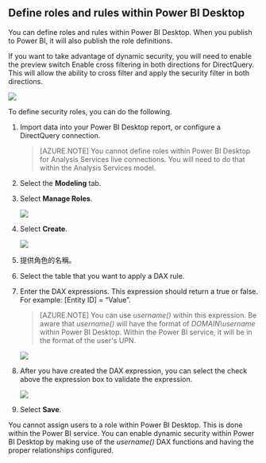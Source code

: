 ## Define roles and rules within Power BI Desktop

You can define roles and rules within Power BI Desktop. When you publish to Power BI, it will also publish the role definitions.

If you want to take advantage of dynamic security, you will need to enable the preview switch Enable cross filtering in both directions for DirectQuery. This will allow the ability to cross filter and apply the security filter in both directions.

![](./media/rls-desktop-define-roles/powerbi-desktop-preview-bi-directional-directquery.png)

To define security roles, you can do the following.

1.  Import data into your Power BI Desktop report, or configure a DirectQuery connection.

    > [AZURE.NOTE] You cannot define roles within Power BI Desktop for Analysis Services live connections. You will need to do that within the Analysis Services model.

2.  Select the <bpt id="p1">**</bpt>Modeling<ept id="p1">**</ept> tab.

3.  Select <bpt id="p1">**</bpt>Manage Roles<ept id="p1">**</ept>.

    ![](./media/rls-desktop-define-roles/powerbi-desktop-security.png)

4.  Select <bpt id="p1">**</bpt>Create<ept id="p1">**</ept>.

    ![](./media/rls-desktop-define-roles/powerbi-desktop-security-create-role.png)

5.  提供角色的名稱。 
6.  Select the table that you want to apply a DAX rule.
7.  Enter the DAX expressions. This expression should return a true or false. For example: [Entity ID] = “Value”.

    > [AZURE.NOTE] You can use <bpt id="p1">*</bpt>username()<ept id="p1">*</ept> within this expression. Be aware that <bpt id="p1">*</bpt>username()<ept id="p1">*</ept> will have the format of <bpt id="p2">*</bpt>DOMAIN\username<ept id="p2">*</ept> within Power BI Desktop. Within the Power BI service, it will be in the format of the user's UPN.

    ![](./media/rls-desktop-define-roles/powerbi-desktop-security-create-rule.png)

8.  After you have created the DAX expression, you can select the check above the expression box to validate the expression.

    ![](./media/rls-desktop-define-roles/powerbi-desktop-security-validate-dax.png)

9.  Select <bpt id="p1">**</bpt>Save<ept id="p1">**</ept>.

You cannot assign users to a role within Power BI Desktop. This is done within the Power BI service. You can enable dynamic security within Power BI Desktop by making use of the <bpt id="p1">*</bpt>username()<ept id="p1">*</ept> DAX functions and having the proper relationships configured.